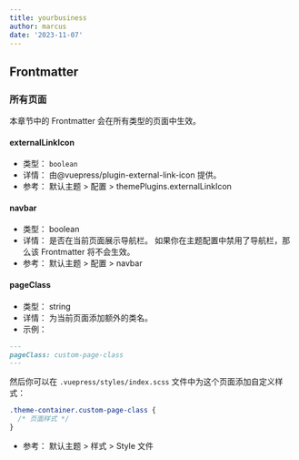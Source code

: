 ```yaml
---
title: yourbusiness
author: marcus
date: '2023-11-07'
---
```

## Frontmatter

### 所有页面

本章节中的 Frontmatter 会在所有类型的页面中生效。

#### externalLinkIcon

* 类型： `boolean`
* 详情：
  由@vuepress/plugin-external-link-icon 提供。
* 参考：
  默认主题 > 配置 > themePlugins.externalLinkIcon

#### navbar

* 类型： boolean
* 详情：
  是否在当前页面展示导航栏。
  如果你在主题配置中禁用了导航栏，那么该 Frontmatter 将不会生效。
* 参考：
  默认主题 > 配置 > navbar

#### pageClass
* 类型： string
* 详情：
  为当前页面添加额外的类名。
* 示例：
```md
---
pageClass: custom-page-class
---
```
然后你可以在 `.vuepress/styles/index.scss` 文件中为这个页面添加自定义样式：
```scss
.theme-container.custom-page-class {
  /* 页面样式 */
}
```
* 参考：
  默认主题 > 样式 > Style 文件


